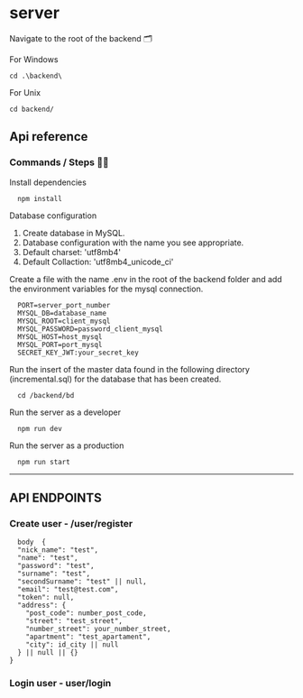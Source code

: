 # server 

Navigate to the root of the backend 🗂️

For Windows
```
cd .\backend\
```

For Unix
```
cd backend/
```

## Api reference

### Commands / Steps 👣👣

Install dependencies
```
  npm install
```

Database configuration
1. Create database in MySQL.
2. Database configuration with the name you see appropriate.
3. Default charset: 'utf8mb4' 
4. Default Collaction: 'utf8mb4_unicode_ci'


Create a file with the name .env in the root of the backend folder and add the environment variables for the mysql connection.
```
  PORT=server_port_number
  MYSQL_DB=database_name
  MYSQL_ROOT=client_mysql
  MYSQL_PASSWORD=password_client_mysql
  MYSQL_HOST=host_mysql
  MYSQL_PORT=port_mysql
  SECRET_KEY_JWT:your_secret_key
```

Run the insert of the master data found in the following directory (incremental.sql) for the database that has been created.
```
  cd /backend/bd
```


Run the server as a developer
```
  npm run dev
```

Run the server as a production
```
  npm run start
```
<hr>

## API ENDPOINTS

### Create user - /user/register
```
  body  {
  "nick_name": "test",
  "name": "test",
  "password": "test",
  "surname": "test",
  "secondSurname": "test" || null,
  "email": "test@test.com",
  "token": null,
  "address": {
    "post_code": number_post_code,
    "street": "test_street",
    "number_street": your_number_street,
    "apartment": "test_apartament",
    "city": id_city || null
  } || null || {}
}
```

### Login user - user/login





